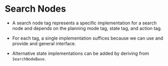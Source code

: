 # Search Nodes

- A search node tag represents a specific implementation for a search node
and depends on the planning mode tag, state tag, and action tag.

- For each tag, a single implementation suffices because we can use and provide and general interface.

- Alternative state implementations can be added by deriving from `SearchNodeBase`.
